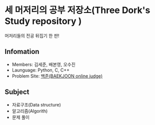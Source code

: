# 세 머저리의 공부 저장소(Three Dork's Study repository )
머저리들의 전공 뒤집기 한 판!

## Infomation
* Members: 김세준, 배본영, 오수진 
* Launguage: Python, C, C++
* Problem Site: [백준(BAEKJOON online judge)](https://www.acmicpc.net/)

## Subject
* 자료구조(Data structure) 
* 알고리즘(Algorith)
* 문제 풀이
